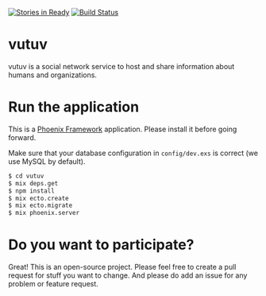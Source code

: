[![Stories in Ready](https://badge.waffle.io/vutuv/vutuv.png?label=ready&title=Ready)](https://waffle.io/vutuv/vutuv)
[![Build
Status](https://travis-ci.org/vutuv/vutuv.svg?branch=master)](https://travis-ci.org/vutuv/vutuv)

# vutuv
vutuv is a social network service to host and share information about humans and organizations.

# Run the application

This is a [Phoenix Framework](http://www.phoenixframework.org/) application. Please install it before going forward.

Make sure that your database configuration in `config/dev.exs` is correct (we use MySQL by default).

```bash
$ cd vutuv
$ mix deps.get
$ npm install
$ mix ecto.create
$ mix ecto.migrate
$ mix phoenix.server
```

# Do you want to participate?

Great! This is an open-source project. Please feel free to create a pull request for stuff you want to change. 
And please do add an issue for any problem or feature request.
